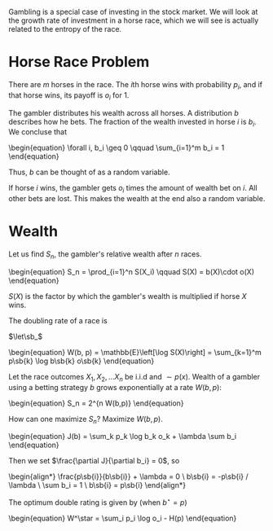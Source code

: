 Gambling is a special case of investing in the stock market. We will look at the growth rate of investment in a horse race, which we will see is actually related to the entropy of the race.

# Horse Race Problem

There are $m$ horses in the race. The $i$th horse wins with probability $p_i$, and if that horse wins, its payoff is $o_i$ for 1.

The gambler distributes his wealth across all horses. A distribution $b$ describes how he bets. The fraction of the wealth invested in horse $i$ is $b_i$. We concluse that

\begin{equation}
\forall i, b_i \geq 0 \qquad \sum_{i=1}^m b_i = 1
\end{equation}

Thus, $b$ can be thought of as a random variable. 

If horse $i$ wins, the gambler gets $o_i$ times the amount of wealth bet on $i$. All other bets are lost. This makes the wealth at the end also a random variable.

# Wealth

Let us find $S_n$, the gambler's relative wealth after $n$ races.

\begin{equation}
S_n = \prod_{i=1}^n S(X_i) \qquad S(X) = b(X)\cdot o(X)
\end{equation}

$S(X)$ is the factor by which the gambler's wealth is multiplied if horse $X$ wins.

The doubling rate of a race is 

$\let\sb_$

\begin{equation}
W(b, p) = \mathbb{E}\left[\log S(X)\right] = \sum_{k=1}^m p\sb{k} \log b\sb{k} o\sb{k}
\end{equation}

Let the race outcomes $X_1, X_2, \dots X_n$ be i.i.d and $\sim p(x)$. Wealth of a gambler using a betting strategy $b$ grows exponentially at a rate $W(b,p)$:

\begin{equation}
S_n = 2^{n W(b,p)}
\end{equation}

How can one maximize $S_n$? Maximize $W(b,p)$. 

\begin{equation}
J(b) = \sum_k p_k \log b_k o_k + \lambda \sum b_i
\end{equation}

Then we set $\frac{\partial J}{\partial b_i} = 0$, so

\begin{align*}
\frac{p\sb{i}}{b\sb{i}} + \lambda = 0  \\
b\sb{i} = -p\sb{i} / \lambda \\
\sum b_i = 1 \\
b\sb{i} = p\sb{i}
\end{align*}

The optimum double rating is given by (when $b^\star=p$)

\begin{equation}
W^\star = \sum_i p_i \log o_i - H(p)
\end{equation}